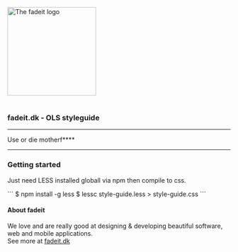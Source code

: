 <img src="http://fadeit.dk/about/img/fadeit-logo@2x.png" alt="The fadeit logo" style="width:200px;"/><br/><br/>
<h3>fadeit.dk - OLS styleguide</h3>
<hr/>
<p>
Use or die motherf****
</p>
<hr/>

<h3>Getting started</h3>
<p>Just need LESS installed globall via npm then compile to css.</p>
```
$ npm install -g less
$ lessc style-guide.less > style-guide.css
```

<h4>About fadeit</h4>
<p>We love and are really good at designing &amp; developing beautiful software, web and mobile applications.<br/>
See more at <a href="http://fadeit.dk/about">fadeit.dk</a></p>
